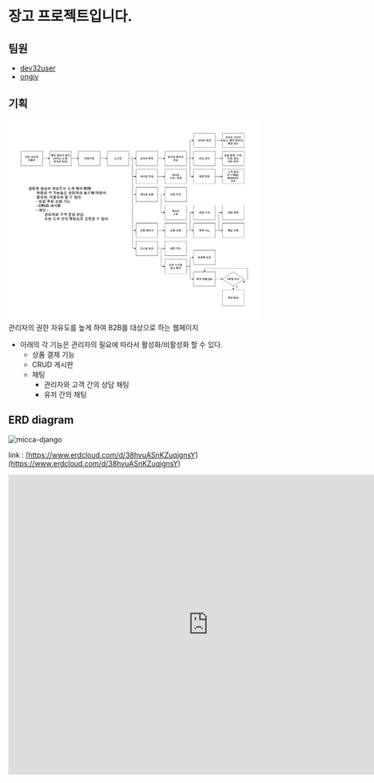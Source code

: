 # 장고 프로젝트입니다. 

## 팀원
- [dev32user](https://github.com/dev32user)
- [ongiv](https://github.com/ongiv/)

## 기획
![flow_chart.png](/flow_chart.png)
관리자의 권한 자유도를 높게 하여 B2B를 대상으로 하는 웹페이지
  - 아래의 각 기능은 관리자의 필요에 따라서 활성화/비활성화 할 수 있다. 
    - 상품 결제 기능
    - CRUD 게시판
    - 채팅
      - 관리자와 고객 간의 상담 채팅
      - 유저 간의 채팅
     
## ERD diagram

![micca-django](https://user-images.githubusercontent.com/87305038/214801100-ec81769b-bd7f-48bc-8989-adac76df305f.png)

link : [https://www.erdcloud.com/d/38hvuASnKZuqjgnsY](https://www.erdcloud.com/d/38hvuASnKZuqjgnsY)

<iframe width="800" height="600" src="https://www.erdcloud.com/p/38hvuASnKZuqjgnsY" frameborder="0" allowfullscreen></iframe>
